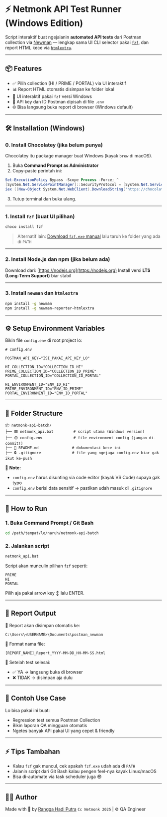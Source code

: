 # ⚡ Netmonk API Test Runner (Windows Edition)

Script interaktif buat ngejalanin **automated API tests** dari Postman collection via [Newman](https://www.npmjs.com/package/newman) — lengkap sama UI CLI selector pakai [`fzf`](https://github.com/junegunn/fzf), dan report HTML kece via [`htmlextra`](https://www.npmjs.com/package/newman-reporter-htmlextra).

---

## 📦 Features

- ✅ Pilih collection (HI / PRIME / PORTAL) via UI interaktif
- 📊 Report HTML otomatis disimpan ke folder lokal
- 🎨 UI interaktif pakai `fzf` versi Windows
- 🔐 API key dan ID Postman dipisah di file `.env`
- 🌐 Bisa langsung buka report di browser (Windows default)

---

## 🛠️ Installation (Windows)

### 0. Install Chocolatey (jika belum punya)

Chocolatey itu package manager buat Windows (kayak `brew` di macOS).

1. Buka **Command Prompt as Administrator**
2. Copy-paste perintah ini:

```powershell
Set-ExecutionPolicy Bypass -Scope Process -Force; ^
[System.Net.ServicePointManager]::SecurityProtocol = [System.Net.ServicePointManager]::SecurityProtocol -bor 3072; ^
iex ((New-Object System.Net.WebClient).DownloadString('https://chocolatey.org/install.ps1'))
```

3. Tutup terminal dan buka ulang.

---

### 1. Install `fzf` (buat UI pilihan)

```powershell
choco install fzf
```

> Alternatif lain: [Download `fzf.exe` manual](https://github.com/junegunn/fzf/releases) lalu taruh ke folder yang ada di `PATH`

---

### 2. Install Node.js dan npm (jika belum ada)

Download dari: [https://nodejs.org](https://nodejs.org)
Install versi **LTS (Long-Term Support)** biar stabil

---

### 3. Install `newman` dan `htmlextra`

```bash
npm install -g newman
npm install -g newman-reporter-htmlextra
```

---

## ⚙️ Setup Environment Variables

Bikin file `config.env` di root project lo:

```env
# config.env

POSTMAN_API_KEY="ISI_PAKAI_API_KEY_LO"

HI_COLLECTION_ID="COLLECTION_ID_HI"
PRIME_COLLECTION_ID="COLLECTION_ID_PRIME"
PORTAL_COLLECTION_ID="COLLECTION_ID_PORTAL"

HI_ENVIRONMENT_ID="ENV_ID_HI"
PRIME_ENVIRONMENT_ID="ENV_ID_PRIME"
PORTAL_ENVIRONMENT_ID="ENV_ID_PORTAL"
```

---

## 📁 Folder Structure

```
📦 netmonk-api-batch/
├── 🟦 netmonk_api.bat         # script utama (Windows version)
├── 🟡 config.env              # file environment config (jangan di-commit!)
├── 📄 README.md               # dokumentasi kece ini
├── 🔒 .gitignore              # file yang ngejaga config.env biar gak ikut ke-push
```

📝 **Note:**

- `config.env` harus disunting via code editor (kayak VS Code) supaya gak typo
- `config.env` berisi data sensitif → pastikan udah masuk di `.gitignore`

---

## 🚀 How to Run

### 1. Buka Command Prompt / Git Bash

```bash
cd /path/tempat/lo/naruh/netmonk-api-batch
```

### 2. Jalankan script

```bash
netmonk_api.bat
```

Script akan munculin pilihan `fzf` seperti:

```
PRIME
HI
PORTAL
```

Pilih aja pakai arrow key ↕️ lalu ENTER.

---

## 📂 Report Output

📁 Report akan disimpan otomatis ke:

```
C:\Users\<USERNAME>\Documents\postman_newman
```

📝 Format nama file:

```
[REPORT_NAME]_Report_YYYY-MM-DD_HH-MM-SS.html
```

🧭 Setelah test selesai:

- ✅ YA → langsung buka di browser
- ❌ TIDAK → disimpan aja dulu

---

## 🧪 Contoh Use Case

Lo bisa pakai ini buat:

- Regression test semua Postman Collection
- Bikin laporan QA mingguan otomatis
- Ngetes banyak API pakai UI yang cepet & friendly

---

## ⚡ Tips Tambahan

- Kalau `fzf` gak muncul, cek apakah `fzf.exe` udah ada di `PATH`
- Jalanin script dari Git Bash kalau pengen feel-nya kayak Linux/macOS
- Bisa di-automate via task scheduler juga 😎

---

## 👨‍💻 Author

Made with 💙 by [Rangga Hadi Putra](https://ranggabiner.com)
`Cc Netmonk 2025` | ⚙️ QA Engineer
